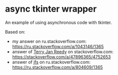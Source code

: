 # async tkinter wrapper

An example of using asynchronous code with tkinter.

Based on:

* my answer on ru.stackoverflow.com: https://ru.stackoverflow.com/a/1043146/1365
* answer of [Terry Jan Reedy](https://stackoverflow.com/users/722804/terry-jan-reedy) on stackoverflow.com: https://stackoverflow.com/a/47896365/4752653
* answer of [jfs](https://ru.stackoverflow.com/users/23044/jfs) on ru.stackoverflow.com: https://ru.stackoverflow.com/a/804609/1365